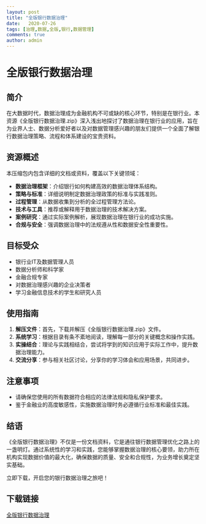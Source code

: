 ```yaml
---
layout: post
title: "全版银行数据治理"
date:   2020-07-26
tags: [治理,数据,全版,银行,数据管理]
comments: true
author: admin
---
```

# 全版银行数据治理

## 简介

在大数据时代，数据治理成为金融机构不可或缺的核心环节，特别是在银行业。本资源《全版银行数据治理.zip》深入浅出地探讨了数据治理在银行业的应用，旨在为业界人士、数据分析爱好者以及对数据管理感兴趣的朋友们提供一个全面了解银行数据治理策略、流程和体系建设的宝贵资料。

## 资源概述

本压缩包内包含详细的文档或资料，覆盖以下关键领域：
- **数据治理框架**：介绍银行如何构建高效的数据治理体系结构。
- **策略与标准**：详细说明制定数据治理政策的标准与实践准则。
- **过程管理**：从数据收集到分析的全过程管理方法论。
- **技术与工具**：推荐或解释用于数据治理的技术解决方案。
- **案例研究**：通过实际案例解析，展现数据治理在银行业的成功实施。
- **合规与安全**：强调数据治理中的法规遵从性和数据安全性重要性。

## 目标受众

- 银行业IT及数据管理人员
- 数据分析师和科学家
- 金融合规专家
- 对数据治理感兴趣的企业决策者
- 学习金融信息技术的学生和研究人员

## 使用指南

1. **解压文件**：首先，下载并解压《全版银行数据治理.zip》文件。
2. **系统学习**：根据目录有条不紊地阅读，理解每一部分的关键概念和操作实践。
3. **实操结合**：理论与实践相结合，尝试将学到的知识应用于实际工作中，提升数据治理能力。
4. **交流分享**：参与相关社区讨论，分享你的学习体会和应用场景，共同进步。

## 注意事项

- 请确保您使用的所有数据符合相应的法律法规和隐私保护要求。
- 鉴于金融业的高度敏感性，实施数据治理时务必遵循行业标准和最佳实践。

## 结语

《全版银行数据治理》不仅是一份文档资料，它是通往银行数据管理优化之路上的一盏明灯。通过系统性的学习和实践，您能够掌握数据治理的核心要领，助力所在机构实现数据价值的最大化，确保数据的质量、安全和合规性，为业务增长奠定坚实基础。

立即下载，开启您的银行数据治理之旅吧！

## 下载链接

[全版银行数据治理](https://pan.quark.cn/s/d6972fea8c46)